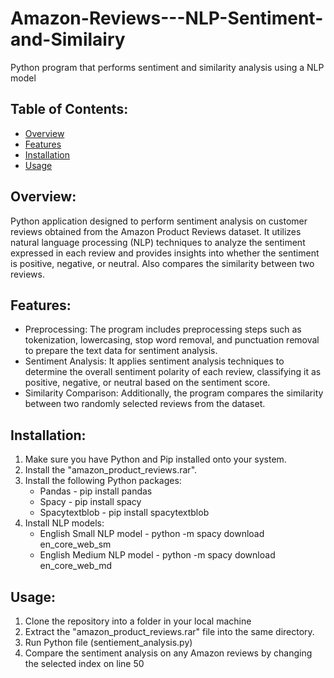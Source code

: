# Amazon-Reviews---NLP-Sentiment-and-Similairy
Python program that performs sentiment and similarity analysis using a NLP model

## Table of Contents:
- [Overview](#overview)
- [Features](#features)
- [Installation](#installation)
- [Usage](#usage)

## Overview:
Python application designed to perform sentiment analysis on customer reviews obtained from the Amazon Product Reviews dataset. 
It utilizes natural language processing (NLP) techniques to analyze the sentiment expressed in each review and provides insights into whether the sentiment is positive, negative, or neutral.
Also compares the similarity between two reviews.

## Features:
- Preprocessing: The program includes preprocessing steps such as tokenization, lowercasing, stop word removal, and punctuation removal to prepare the text data for sentiment analysis.
- Sentiment Analysis: It applies sentiment analysis techniques to determine the overall sentiment polarity of each review, classifying it as positive, negative, or neutral based on the sentiment score.
- Similarity Comparison: Additionally, the program compares the similarity between two randomly selected reviews from the dataset.

## Installation:
1. Make sure you have Python and Pip installed onto your system.
2. Install the "amazon_product_reviews.rar".
3. Install the following Python packages:
   - Pandas - pip install pandas
   - Spacy - pip install spacy
   - Spacytextblob - pip install spacytextblob
4. Install NLP models:
   - English Small NLP model - python -m spacy download en_core_web_sm
   - English Medium NLP model - python -m spacy download en_core_web_md

## Usage:
   1. Clone the repository into a folder in your local machine
   2. Extract the "amazon_product_reviews.rar" file into the same directory.
   3. Run Python file (sentiement_analysis.py)
   4. Compare the sentiment analysis on any Amazon reviews by changing the selected index on line 50



